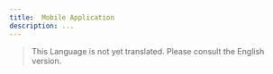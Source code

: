 ```yaml
---
title:  Mobile Application
description: ...
---
```


> This Language is not yet translated. Please consult the English version.
